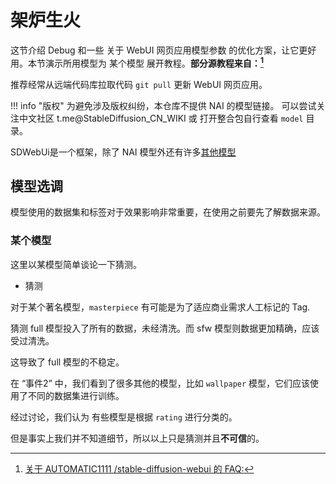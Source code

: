  
# 架炉生火

这节介绍 Debug 和一些 关于 WebUI 网页应用模型参数 的优化方案，让它更好用。本节演示所用模型为 某个模型 展开教程。**部分源教程来自：[^2]**

推荐经常从远端代码库拉取代码 `git pull` 更新 WebUI 网页应用。

!!! info "版权"
    为避免涉及版权纠纷，本仓库不提供 NAI 的模型链接。
    可以尝试关注中文社区 t.me@StableDiffusion_CN_WIKI 或 打开整合包自行查看 `model` 目录。

SDWebUi是一个框架，除了 NAI 模型外还有许多[其他模型](https://rentry.org/sdmodels)


[^2]:[关于 AUTOMATIC1111 /stable-diffusion-webui 的 FAQ:](https://gist.github.com/crosstyan/f912612f4c26e298feec4a2924c41d99)



## 模型选调

模型使用的数据集和标签对于效果影响非常重要，在使用之前要先了解数据来源。


### 某个模型

这里以某模型简单谈论一下猜测。

- 猜测

对于某个著名模型，`masterpiece` 有可能是为了适应商业需求人工标记的 Tag.

猜测 full 模型投入了所有的数据，未经清洗。而 sfw 模型则数据更加精确，应该受过清洗。

这导致了 full 模型的不稳定。

在 “事件2” 中，我们看到了很多其他的模型，比如 `wallpaper` 模型，它们应该使用了不同的数据集进行训练。

经过讨论，我们认为 有些模型是根据 `rating` 进行分类的。


但是事实上我们并不知道细节，所以以上只是猜测并且**不可信**的。
